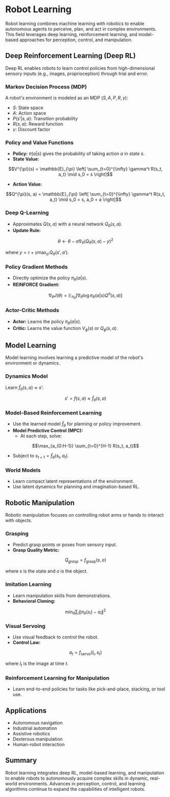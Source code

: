 # Robot Learning

Robot learning combines machine learning with robotics to enable autonomous agents to perceive, plan, and act in complex environments. This field leverages deep learning, reinforcement learning, and model-based approaches for perception, control, and manipulation.

## Deep Reinforcement Learning (Deep RL)

Deep RL enables robots to learn control policies from high-dimensional sensory inputs (e.g., images, proprioception) through trial and error.

### Markov Decision Process (MDP)
A robot's environment is modeled as an MDP $`(S, A, P, R, \gamma)`$:
- $`S`$: State space
- $`A`$: Action space
- $`P(s'|s,a)`$: Transition probability
- $`R(s,a)`$: Reward function
- $`\gamma`$: Discount factor

### Policy and Value Functions
- **Policy:** $`\pi(a|s)`$ gives the probability of taking action $`a`$ in state $`s`$.
- **State Value:**
```math
V^{\pi}(s) = \mathbb{E}_{\pi} \left[ \sum_{t=0}^{\infty} \gamma^t R(s_t, a_t) \mid s_0 = s \right]
```
- **Action Value:**
```math
Q^{\pi}(s, a) = \mathbb{E}_{\pi} \left[ \sum_{t=0}^{\infty} \gamma^t R(s_t, a_t) \mid s_0 = s, a_0 = a \right]
```

### Deep Q-Learning
- Approximates $`Q(s,a)`$ with a neural network $`Q_\theta(s,a)`$.
- **Update Rule:**
```math
\theta \leftarrow \theta - \alpha \nabla_\theta \left( Q_\theta(s,a) - y \right)^2
```
where $`y = r + \gamma \max_{a'} Q_\theta(s', a')`$.

### Policy Gradient Methods
- Directly optimize the policy $`\pi_\theta(a|s)`$.
- **REINFORCE Gradient:**
```math
\nabla_\theta J(\theta) = \mathbb{E}_{\pi_\theta} \left[ \nabla_\theta \log \pi_\theta(a|s) Q^{\pi}(s,a) \right]
```

### Actor-Critic Methods
- **Actor:** Learns the policy $`\pi_\theta(a|s)`$.
- **Critic:** Learns the value function $`V_\phi(s)`$ or $`Q_\phi(s,a)`$.

## Model Learning

Model learning involves learning a predictive model of the robot's environment or dynamics.

### Dynamics Model
Learn $`\hat{f}_\theta(s, a) \approx s'`$:
```math
s' = f(s, a) \approx \hat{f}_\theta(s, a)
```

### Model-Based Reinforcement Learning
- Use the learned model $`\hat{f}_\theta`$ for planning or policy improvement.
- **Model Predictive Control (MPC):**
  - At each step, solve:
```math
\max_{a_{0:H-1}} \sum_{t=0}^{H-1} R(s_t, a_t)
```
  - Subject to $`s_{t+1} = \hat{f}_\theta(s_t, a_t)`$.

### World Models
- Learn compact latent representations of the environment.
- Use latent dynamics for planning and imagination-based RL.

## Robotic Manipulation

Robotic manipulation focuses on controlling robot arms or hands to interact with objects.

### Grasping
- Predict grasp points or poses from sensory input.
- **Grasp Quality Metric:**
```math
Q_{grasp} = f_{\text{grasp}}(s, o)
```
where $`s`$ is the state and $`o`$ is the object.

### Imitation Learning
- Learn manipulation skills from demonstrations.
- **Behavioral Cloning:**
```math
\min_\theta \sum_{i} \| \pi_\theta(s_i) - a_i \|^2
```

### Visual Servoing
- Use visual feedback to control the robot.
- **Control Law:**
```math
a_t = f_{\text{servo}}(I_t, s_t)
```
where $`I_t`$ is the image at time $`t`$.

### Reinforcement Learning for Manipulation
- Learn end-to-end policies for tasks like pick-and-place, stacking, or tool use.

## Applications
- Autonomous navigation
- Industrial automation
- Assistive robotics
- Dexterous manipulation
- Human-robot interaction

## Summary

Robot learning integrates deep RL, model-based learning, and manipulation to enable robots to autonomously acquire complex skills in dynamic, real-world environments. Advances in perception, control, and learning algorithms continue to expand the capabilities of intelligent robots. 